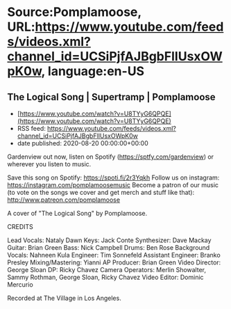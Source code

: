 # Source:Pomplamoose, URL:https://www.youtube.com/feeds/videos.xml?channel_id=UCSiPjfAJBgbFlIUsxOWpK0w, language:en-US

## The Logical Song | Supertramp | Pomplamoose
 - [https://www.youtube.com/watch?v=U8TYyG6QPQE](https://www.youtube.com/watch?v=U8TYyG6QPQE)
 - RSS feed: https://www.youtube.com/feeds/videos.xml?channel_id=UCSiPjfAJBgbFlIUsxOWpK0w
 - date published: 2020-08-20 00:00:00+00:00

Gardenview out now, listen on Spotify (https://sptfy.com/gardenview) or wherever you listen to music.

 Save this song on Spotify: https://spoti.fi/2r3Yqkh
Follow us on instagram: https://instagram.com/pomplamoosemusic
Become a patron of our music (to vote on the songs we cover and get merch and stuff like that): http://www.patreon.com/pomplamoose

A cover of "The Logical Song" by Pomplamoose.

CREDITS

Lead Vocals: Nataly Dawn
Keys: Jack Conte
Synthesizer: Dave Mackay
Guitar: Brian Green 
Bass: Nick Campbell
Drums: Ben Rose
Background Vocals: Nahneen Kula
Engineer: Tim Sonnefeld 
Assistant Engineer: Branko Presley
Mixing/Mastering: Yianni AP
Producer: Brian Green
Video Director: George Sloan
DP: Ricky Chavez
Camera Operators: Merlin Showalter, Sammy Rothman, George Sloan, Ricky Chavez
Video Editor: Dominic Mercurio

Recorded at The Village in Los Angeles.

